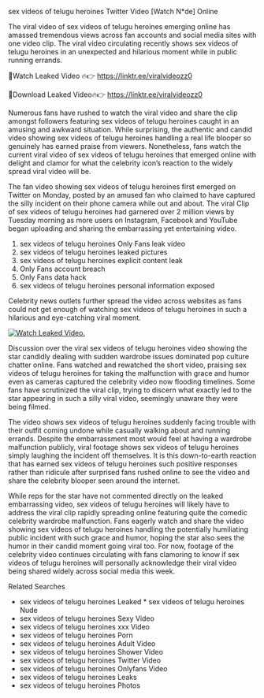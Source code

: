 ﻿sex videos of telugu heroines Twitter Video [Watch N*de] Online

The viral video of ﻿sex videos of telugu heroines emerging online has amassed tremendous views across fan accounts and social media sites with one video clip. The viral video circulating recently shows ﻿sex videos of telugu heroines in an unexpected and hilarious moment while in public running errands. 

🔴Watch Leaked Video 🔥👉  https://linktr.ee/viralvideozz0 

🔴Download Leaked Video🔥👉  https://linktr.ee/viralvideozz0 

Numerous fans have rushed to watch the viral video and share the clip amongst followers featuring ﻿sex videos of telugu heroines caught in an amusing and awkward situation. While surprising, the authentic and candid video showing ﻿sex videos of telugu heroines handling a real life blooper so genuinely has earned praise from viewers. Nonetheless, fans watch the current viral video of ﻿sex videos of telugu heroines that emerged online with delight and clamor for what the celebrity icon’s reaction to the widely spread viral video will be.

The fan video showing ﻿sex videos of telugu heroines first emerged on Twitter on Monday, posted by an amused fan who claimed to have captured the silly incident on their phone camera while out and about. The viral Clip of ﻿sex videos of telugu heroines had garnered over 2 million views by Tuesday morning as more users on Instagram, Facebook and YouTube began uploading and sharing the embarrassing yet entertaining video. 

1. ﻿sex videos of telugu heroines Only Fans leak video
2. ﻿sex videos of telugu heroines leaked pictures
3. ﻿sex videos of telugu heroines explicit content leak
4. Only Fans account breach
5. Only Fans data hack
6. ﻿sex videos of telugu heroines personal information exposed

Celebrity news outlets further spread the video across websites as fans could not get enough of watching ﻿sex videos of telugu heroines in such a hilarious and eye-catching viral moment. 

[![Watch Leaked Video.](https://miro.medium.com/v2/resize:fit:828/format:webp/1*cilzJN44JGOrTw9NJCrNHA.gif "Watch Leaked Video")](https://linktr.ee/viralvideozz0)

Discussion over the viral ﻿sex videos of telugu heroines video showing the star candidly dealing with sudden wardrobe issues dominated pop culture chatter online. Fans watched and rewatched the short video, praising ﻿sex videos of telugu heroines for taking the malfunction with grace and humor even as cameras captured the celebrity video now flooding timelines. Some fans have scrutinized the viral clip, trying to discern what exactly led to the star appearing in such a silly viral video, seemingly unaware they were being filmed.

The video shows ﻿sex videos of telugu heroines suddenly facing trouble with their outfit coming undone while casually walking about and running errands. Despite the embarrassment most would feel at having a wardrobe malfunction publicly, viral footage shows ﻿sex videos of telugu heroines simply laughing the incident off themselves. It is this down-to-earth reaction that has earned ﻿sex videos of telugu heroines such positive responses rather than ridicule after surprised fans rushed online to see the video and share the celebrity blooper seen around the internet.  

While reps for the star have not commented directly on the leaked embarrassing video, ﻿sex videos of telugu heroines will likely have to address the viral clip rapidly spreading online featuring quite the comedic celebrity wardrobe malfunction. Fans eagerly watch and share the video showing ﻿sex videos of telugu heroines handling the potentially humiliating public incident with such grace and humor, hoping the star also sees the humor in their candid moment going viral too. For now, footage of the celebrity video continues circulating with fans clamoring to know if ﻿sex videos of telugu heroines will personally acknowledge their viral video being shared widely across social media this week.

Related Searches
* ﻿sex videos of telugu heroines Leaked
﻿* sex videos of telugu heroines Nude
* ﻿sex videos of telugu heroines Sexy Video
* ﻿sex videos of telugu heroines xxx Video
* ﻿sex videos of telugu heroines Porn
* ﻿sex videos of telugu heroines Adult Video
* ﻿sex videos of telugu heroines Shower Video
* ﻿sex videos of telugu heroines Twitter Video
* ﻿sex videos of telugu heroines Onlyfans Video
* ﻿sex videos of telugu heroines Leaks
* ﻿sex videos of telugu heroines Photos